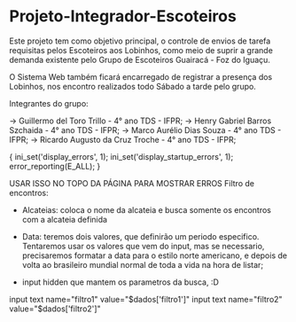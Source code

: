 # Projeto-Integrador-Escoteiros

  Este projeto tem como objetivo principal, o controle de envios de tarefa requisitas pelos Escoteiros aos Lobinhos, como meio de suprir a grande demanda existente pelo Grupo de Escoteiros Guairacá - Foz do Iguaçu.
  
  O Sistema Web também ficará encarregado de registrar a presença dos Lobinhos, nos encontro realizados todo Sábado a tarde pelo grupo.

  Integrantes do grupo:

  -> Guillermo del Toro Trillo - 4° ano TDS - IFPR;
  -> Henry Gabriel Barros Szchaida - 4° ano TDS - IFPR;
  -> Marco Aurélio Dias Souza - 4° ano TDS - IFPR;
  -> Ricardo Augusto da Cruz Troche - 4° ano TDS - IFPR;


{
ini_set('display_errors', 1);
ini_set('display_startup_errors', 1);
error_reporting(E_ALL);
}

USAR ISSO NO TOPO DA PÁGINA PARA MOSTRAR ERROS
Filtro de encontros:

- Alcateias: coloca o nome da alcateia e busca somente os encontros com a alcateia definida

- Data: teremos dois valores, que definirão um periodo especifico. Tentaremos usar os valores que vem do input, mas se necessario, precisaremos formatar a data 
para o estilo norte americano, e depois de volta ao brasileiro mundial normal de toda a vida na hora de listar;

- input hidden que mantem os parametros da busca,  :D

input text name="filtro1"  value="$dados['filtro1']" 
input text name="filtro2"  value="$dados['filtro2']" 